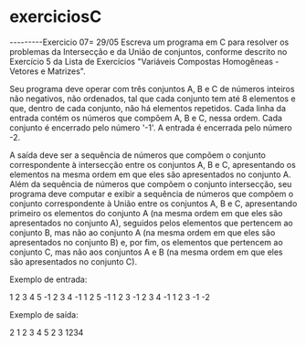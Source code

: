 # exerciciosC


---------Exercicio 07= 29/05
Escreva um programa em C para resolver os problemas da Intersecção e da União de conjuntos, conforme descrito no Exercício 5 da Lista de Exercícios "Variáveis Compostas Homogêneas - Vetores e Matrizes".

Seu programa deve operar com três conjuntos A, B e C de números inteiros não negativos, não ordenados, tal que cada conjunto tem até 8 elementos e que, dentro de cada conjunto, não há elementos repetidos. Cada linha da entrada contém os números que compõem A, B e C, nessa ordem. Cada conjunto é encerrado pelo número '-1'. A entrada é encerrada pelo número -2. 

A saída deve ser a sequência de números que compõem o conjunto correspondente à intersecção entre os conjuntos A, B e C, apresentando os elementos na mesma ordem em que eles são apresentados no conjunto A. Além da sequência de números que compõem o conjunto intersecção, seu programa deve computar e exibir a sequência de números que compõem o conjunto correspondente à União entre os conjuntos A, B e C, apresentando primeiro os elementos do conjunto A (na mesma ordem em que eles são apresentados no conjunto A), seguidos pelos elementos que pertencem ao conjunto B, mas não ao conjunto A (na mesma ordem em que eles são apresentados no conjunto B) e, por fim, os elementos que pertencem ao conjunto C, mas não aos conjuntos A e B (na mesma ordem em que eles são apresentados no conjunto C).

Exemplo de entrada:

1 2 3 4 5 -1 2 3 4 -1 1 2 5 -1
1 2 3 -1 2 3 4 -1 1 2 3 -1
-2

Exemplo de saída: 

2
1 2 3 4 5
2 3
1234